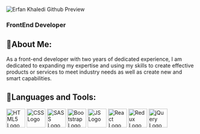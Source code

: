 ![Erfan Khaledi Github Preview](https://github.com/user-attachments/assets/cca86dc3-90fe-497e-9476-f9800de260ae)


### FrontEnd Developer

## 📌About Me:

As a front-end developer with two years of dedicated experience, I am dedicated to expanding my expertise and using my skills to create effective products or services to meet industry needs as well as create new and smart capabilities.

## 📌Languages and Tools:
<img src="https://github.com/user-attachments/assets/9ae41355-6087-44cb-8297-483136256efc" style="width: 50px; height: auto;" alt="HTML5 Logo">
<img src="https://github.com/user-attachments/assets/c6bf867e-2d25-4abc-874a-ba2de3086019" style="width: 50px; height: auto;" alt="CSS Logo" />
<img src="https://github.com/user-attachments/assets/71ca2aac-c556-49b0-8484-c404ce5279fa" style="width: 50px; height: auto;" alt="SASS Logo" />
<img src="https://github.com/user-attachments/assets/76e5d196-06c2-4061-8a8c-163ac570124f" style="width: 50px; height: auto;" alt="Bootstrap Logo" />
<img src="https://github.com/user-attachments/assets/f8182792-d0a2-43e1-9257-f1c615e27cdf" style="width: 50px; height: auto;" alt="JS Logo" />
<img src="https://github.com/user-attachments/assets/553cfa63-2257-4f32-abe3-cb69c998d683" style="width: 50px; height: auto;" alt="React Logo" />
<img src="https://github.com/user-attachments/assets/63d9d200-b6f4-4b34-b9c0-cddf180feeca" style="width: 50px; height: auto;" alt="Redux Logo" />
<img src="https://github.com/user-attachments/assets/53143ed8-9014-47c6-b9ea-b83e2805e5cf" style="width: 50px; height: auto;" alt="jQuery Logo">


